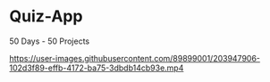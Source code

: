 # Quiz-App
50 Days - 50 Projects





https://user-images.githubusercontent.com/89899001/203947906-102d3f89-effb-4172-ba75-3dbdb14cb93e.mp4

